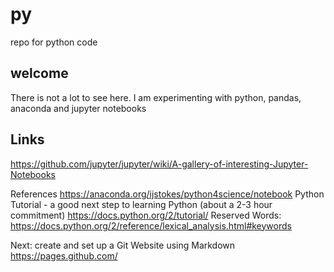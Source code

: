 # py
repo for python code
## welcome
There is not a lot to see here. I am experimenting with python, pandas, anaconda and jupyter notebooks
## Links
https://github.com/jupyter/jupyter/wiki/A-gallery-of-interesting-Jupyter-Notebooks

References https://anaconda.org/ijstokes/python4science/notebook
Python Tutorial - a good next step to learning Python (about a 2-3 hour commitment)
https://docs.python.org/2/tutorial/
Reserved Words: https://docs.python.org/2/reference/lexical_analysis.html#keywords

Next: create and set up a Git Website using Markdown
https://pages.github.com/


